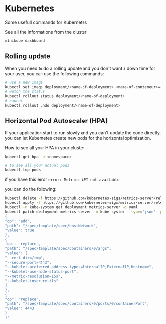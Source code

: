 # Kubernetes

Some usefull commands for Kubernetes

See all the informations from the cluster
```bash
minikube dashboard
```

## Rolling update

When you need to do a rolling update and you don't want a down time for your user, you can use the following commands:
```bash
# use a new image
kubectl set image deployment/<name-of-deployment> <name-of-conteneur>=<new-image>:<tag>
# watch the status
kubectl rollout status deployment/<name-of-deployment>
# cancel
kubectl rollout undo deployment/<name-of-deployment>
```

## Horizontal Pod Autoscaler (HPA)

If your application start to run slowly and you can't update the code directly, you can let Kubernetes create new pods for the horizontal optimization.

How to see all your HPA in your cluster
```bash
kubectl get hpa -n <namespace>

# to see all your actual pods
kubectl top pods
```

if you have this error ```error: Metrics API not available```

you can do the following:
```bash
kubectl delete -f https://github.com/kubernetes-sigs/metrics-server/releases/latest/download/components.yaml
kubectl apply -f https://github.com/kubernetes-sigs/metrics-server/releases/latest/download/components.yaml
kubectl -n kube-system get deployment metrics-server -o yaml
kubectl patch deployment metrics-server -n kube-system --type='json' -p='[
{
"op": "add",
"path": "/spec/template/spec/hostNetwork",
"value": true
},
{
"op": "replace",
"path": "/spec/template/spec/containers/0/args",
"value": [
"--cert-dir=/tmp",
"--secure-port=4443",
"--kubelet-preferred-address-types=InternalIP,ExternalIP,Hostname",
"--kubelet-use-node-status-port",
"--metric-resolution=15s",
"--kubelet-insecure-tls"
]
},
{
"op": "replace",
"path": "/spec/template/spec/containers/0/ports/0/containerPort",
"value": 4443
}
]'
```
